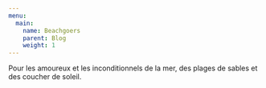 ```yaml
---
menu:
  main:
    name: Beachgoers
    parent: Blog
    weight: 1
---
```


Pour les amoureux et les inconditionnels de la mer, des plages de sables et des coucher de soleil.
